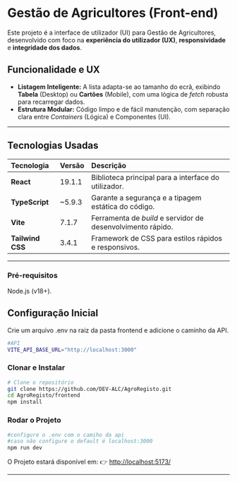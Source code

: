 # Gestão de Agricultores (Front-end)

Este projeto é a interface de utilizador (UI) para Gestão de Agricultores, desenvolvido com foco na **experiência do utilizador (UX)**, **responsividade** e **integridade dos dados**.

## Funcionalidade e UX

- **Listagem Inteligente:** A lista adapta-se ao tamanho do ecrã, exibindo **Tabela** (Desktop) ou **Cartões** (Mobile), com uma lógica de _fetch_ robusta para recarregar dados.
- **Estrutura Modular:** Código limpo e de fácil manutenção, com separação clara entre _Containers_ (Lógica) e Componentes (UI).

---

## Tecnologias Usadas

| Tecnologia       | Versão | Descrição                                                   |
| :--------------- | :----- | :---------------------------------------------------------- |
| **React**        | 19.1.1 | Biblioteca principal para a interface do utilizador.        |
| **TypeScript**   | ~5.9.3 | Garante a segurança e a tipagem estática do código.         |
| **Vite**         | 7.1.7  | Ferramenta de _build_ e servidor de desenvolvimento rápido. |
| **Tailwind CSS** | 3.4.1  | Framework de CSS para estilos rápidos e responsivos.        |

---

### Pré-requisitos

Node.js (v18+).

## Configuração Inicial

Crie um arquivo .env na raiz da pasta frontend e adicione o caminho da API.

```bash
#API
VITE_API_BASE_URL="http://localhost:3000"
```

### Clonar e Instalar

```bash
# Clone o repositório
git clone https://github.com/DEV-ALC/AgroRegisto.git
cd AgroRegisto/frontend
npm install

```

### Rodar o Projeto

```bash
#configure o .env com o camiho da api
#caso não configure o default é localhost:3000
npm run dev
```

O Projeto estará disponível em:
👉 [http://localhost:5173/](http://localhost:5173/)

---
